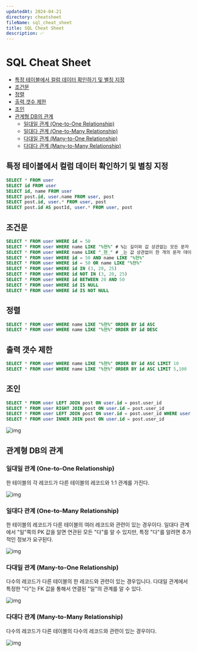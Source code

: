 ```yaml
---
updatedAt: 2024-04-21
directory: cheatsheet
fileName: sql_cheat_sheet
title: SQL Cheat Sheet
description: ✅
---
```


# SQL Cheat Sheet

- [특정 테이블에서 컬럼 데이터 확인하기 및 별칭 지정](#특정-테이블에서-컬럼-데이터-확인하기-및-별칭-지정)
- [조건문](#조건문)
- [정렬](#정렬)
- [출력 갯수 제한](#출력-갯수-제한)
- [조인](#조인)
- [관계형 DB의 관계](#관계형-db의-관계)
  - [일대일 관계 (One-to-One Relationship)](#일대일-관계-one-to-one-relationship)
  - [일대다 관계 (One-to-Many Relationship)](#일대다-관계-one-to-many-relationship)
  - [다대일 관계 (Many-to-One Relationship)](#다대일-관계-many-to-one-relationship)
  - [다대다 관계 (Many-to-Many Relationship)](#다대다-관계-many-to-many-relationship)

## 특정 테이블에서 컬럼 데이터 확인하기 및 별칭 지정

```sql
SELECT * FROM user
SELECT id FROM user
SELECT id, name FROM user
SELECT post.id, user.name FROM user, post
SELECT post.id, user.* FROM user, post
SELECT post.id AS postId, user.* FROM user, post
```

## 조건문

```sql
SELECT * FROM user WHERE id = 50
SELECT * FROM user WHERE name LIKE "%현%" # %는 길이와 값 상관없는 모든 문자 데이터와 매칭
SELECT * FROM user WHERE name LIKE "_현_" # _는 값 상관없이 한 개의 문자 데이터와 매칭
SELECT * FROM user WHERE id = 50 AND name LIKE "%현%"
SELECT * FROM user WHERE id = 50 OR name LIKE "%현%"
SELECT * FROM user WHERE id IN (3, 20, 25)
SELECT * FROM user WHERE id NOT IN (3, 20, 25)
SELECT * FROM user WHERE id BETWEEN 20 AND 50
SELECT * FROM user WHERE id IS NULL
SELECT * FROM user WHERE id IS NOT NULL
```

## 정렬

```sql
SELECT * FROM user WHERE name LIKE "%현%" ORDER BY id ASC
SELECT * FROM user WHERE name LIKE "%현%" ORDER BY id DESC
```

## 출력 갯수 제한

```sql
SELECT * FROM user WHERE name LIKE "%현%" ORDER BY id ASC LIMIT 10
SELECT * FROM user WHERE name LIKE "%현%" ORDER BY id ASC LIMIT 5,100
```

## 조인

```sql
SELECT * FROM user LEFT JOIN post ON user.id = post.user_id
SELECT * FROM user RIGHT JOIN post ON user.id = post.user_id
SELECT * FROM user LEFT JOIN post ON user.id = post.user_id WHERE user.id = 20
SELECT * FROM user INNER JOIN post ON user.id = post.user_id
```

![img](/images/join_cheat_sheet.jpg)

## 관계형 DB의 관계

### 일대일 관계 (One-to-One Relationship)

한 테이블의 각 레코드가 다른 테이블의 레코드와 1:1 관계를 가진다.

![img](/images/one_to_one.png)

### 일대다 관계 (One-to-Many Relationship)

한 테이블의 레코드가 다른 테이블의 여러 레코드와 관련이 있는 경우이다.
일대다 관계에서 "일"쪽의 PK 값을 알면 연관된 모든 "다"를 알 수 있지만, 특정 "다"를 알려면 추가적인 정보가 요구된다.

![img](/images/one_to_many.png)

### 다대일 관계 (Many-to-One Relationship)

다수의 레코드가 다른 테이블의 한 레코드와 관련이 있는 경우입니다.
다대일 관계에서 특정한 "다"는 FK 값을 통해서 연결된 "일"의 관계를 알 수 있다.

![img](/images/many_to_one.png)

### 다대다 관계 (Many-to-Many Relationship)

다수의 레코드가 다른 테이블의 다수의 레코드와 관련이 있는 경우이다.

![img](/images/many_to_many.png)
